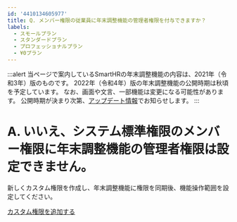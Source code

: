 ```yaml
---
id: '4410134605977'
title: Q. メンバー権限の従業員に年末調整機能の管理者権限を付与できますか？
labels:
  - スモールプラン
  - スタンダードプラン
  - プロフェッショナルプラン
  - ¥0プラン
---
```

:::alert
当ページで案内しているSmartHRの年末調整機能の内容は、2021年（令和3年）版のものです。
2022年（令和4年）版の年末調整機能の公開時期は秋頃を予定しています。
なお、画面や文言、一部機能は変更になる可能性があります。
公開時期が決まり次第、[アップデート情報](https://smarthr.jp/update)でお知らせします。
:::

# A. いいえ、システム標準権限のメンバー権限に年末調整機能の管理者権限は設定できません。

新しくカスタム権限を作成し、年末調整機能に権限を同期後、機能操作範囲を設定してください。

[カスタム権限を追加する](https://knowledge.smarthr.jp/hc/ja/articles/360026106594)
